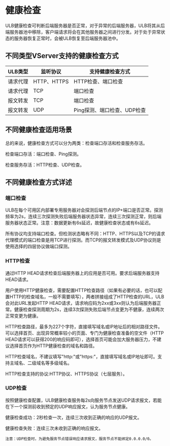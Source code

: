 # 健康检查

ULB健康检查可判断后端服务器是否正常，对于异常的后端服务器，ULB将其从后端服务器池中移除，客户端请求将会在其他服务器之间进行分发。对于处于异常状态的服务器恢复正常时，会被ULB恢复至后端服务器池中。

## 不同类型VServer支持的健康检查方式

|ULB类型|监听协议|支持健康检查方式|
|---|---|---|
|请求代理    | HTTP、HTTPS   |HTTP检查、端口检查    |
| 请求代理   |TCP             |端口检查  |
|报文转发   |TCP       | 端口检查         |
|报文转发   |UDP       | Ping探测、端口检查、UDP检查         |

## 不同健康检查适用场景

总的来说，健康检查方式可以分为两类：检查端口存活和检查服务存活。

检查端口存活：端口检查、Ping探测。

检查服务存活：HTTP检查、UDP检查。



## 不同健康检查方式详述

### 端口检查 

ULB在每个可用区内部署专用服务器对会探测后端节点的IP+端口是否正常。探测频率为2s，连续三次探测失败后端服务器状态异常，连续三次探测正常，则后端服务器状态正常。注意：数据更新有6s延迟，故健康检查状态或有6s延迟。

所有协议均支持端口检查。但检测状态略有不同：HTTP、HTTPS以及TCP的请求代理模式的端口检查是用TCP进行探测。而TCP的报文转发模式及UDP协议则是使用选择的四层协议做端口探测。

### HTTP检查

 通过HTTP HEAD请求检查后端服务器上的应用是否可用。要求后端服务器支持HEAD请求。

用户使用HTTP健康检查，需要配置HTTP检查路径（如果有必要的话，也可以配置HTTP的检查域名，一般不需要填写），两者拼接组成了HTTP检查的URL，ULB会对此URL发起HTTP HEAD请求，请求响应码为2xx或3xx则认为后端服务器正常。健康检查探测周期为2s，连续3次探测失败后端节点变更为不健康，连续两次正常变更为健康。

HTTP检查路径，最多为227个字符，直接填写域名或IP地址后的相对路径文件。可以选择首页、出现异常概率较小的页面、专门为健康检查准备的空文件（HTTP HEAD请求可以获得200的响应码即可），选择首页可能会加大服务器压力，不建议选择首页作为HTTP健康检查的域名和路径。

HTTP检查域名，不建议填写"http:"或"https:"，直接填写域名或IP地址即可。支持主域名、二级域名等多级域名。

HTTP检查支持的协议:HTTP协议、HTTPS协议（七层服务）。

### UDP检查

按照健康检查配置，ULB健康检查服务每2s向服务节点发送UDP请求报文，若能在下一个探测前收到预定的UDP响应报文，认为服务节点健康。

健康检查成功：2秒检查一次，连续三次收到正确的响应的UDP报文。

健康检查失败：连续三次未收到正确的响应报文。

```
注意：UDP检查时，为避免服务节点错误响应请求报文，服务节点不能绑定0.0.0.0/0。
```
